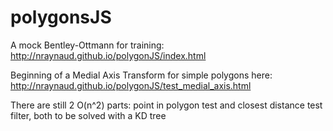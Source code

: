 polygonsJS
==========


A mock Bentley-Ottmann for training: http://nraynaud.github.io/polygonJS/index.html



Beginning of a Medial Axis Transform for simple polygons here: http://nraynaud.github.io/polygonJS/test_medial_axis.html

There are still 2 O(n^2) parts: point in polygon test and closest distance test filter, both to be solved with a KD tree